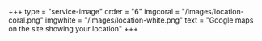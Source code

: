+++
type = "service-image"
order = "6"
imgcoral = "/images/location-coral.png"
imgwhite = "/images/location-white.png"
text = "Google maps on the site showing your location"
+++
